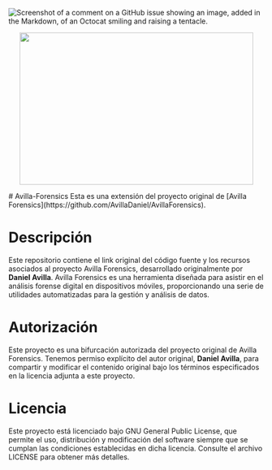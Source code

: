 ![Screenshot of a comment on a GitHub issue showing an image, added in the Markdown, of an Octocat smiling and raising a tentacle.](https://www.ucapem.group/site/wp-content/uploads/2023/06/Avilla-01.png)

<p align="center">
  <img width="460" height="300" src="[https://picsum.photos/460/300](https://www.ucapem.group/site/wp-content/uploads/2023/06/Avilla-01.png)">
</p>
# Avilla-Forensics
Esta es una extensión del proyecto original de [Avilla Forensics](https://github.com/AvillaDaniel/AvillaForensics).

# Descripción

Este repositorio contiene el link original del código fuente y los recursos asociados al proyecto Avilla Forensics, desarrollado originalmente por **Daniel Avilla**. Avilla Forensics es una herramienta diseñada para asistir en el análisis forense digital en dispositivos móviles, proporcionando una serie de utilidades automatizadas para la gestión y análisis de datos.

# Autorización

Este proyecto es una bifurcación autorizada del proyecto original de Avilla Forensics. Tenemos permiso explícito del autor original, **Daniel Avilla**, para compartir y modificar el contenido original bajo los términos especificados en la licencia adjunta a este proyecto.

# Licencia

Este proyecto está licenciado bajo GNU General Public License, que permite el uso, distribución y modificación del software siempre que se cumplan las condiciones establecidas en dicha licencia. Consulte el archivo LICENSE para obtener más detalles.
